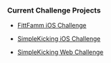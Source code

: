 ### Current Challenge Projects
- [FittFamm iOS Challenge](iOS/FittFamm/Challenge_Contract_1.md)

- [SimpleKicking iOS Challenge](iOS/SimpleKicking/Challenge_Contract_1.md)

- [SimpleKicking Web Challenge](Web/SimpleKicking/Challenge_Contract_1.md)
